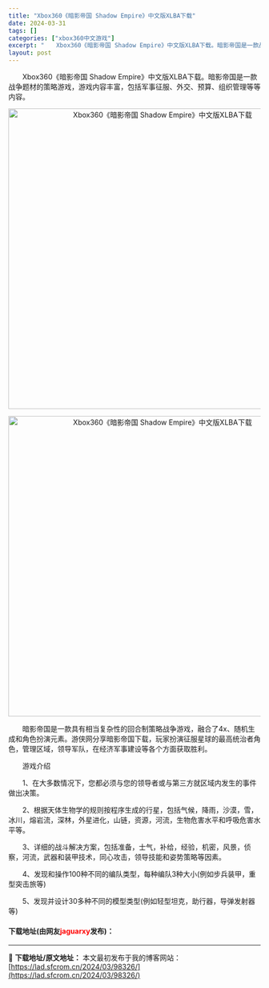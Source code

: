 ```yaml
---
title: "Xbox360《暗影帝国 Shadow Empire》中文版XLBA下载"
date: 2024-03-31
tags: []
categories: ["xbox360中文游戏"]
excerpt: "　　Xbox360《暗影帝国 Shadow Empire》中文版XLBA下载。暗影帝国是一款战争题材的策略游戏，游戏内容丰富，包括军事征服、外交、预算、组织管理等等内容。 　　暗影帝国是一款具有相当复杂性的回合制策略战争游戏，融合了4x、随机生成和角色扮演元素。游侠网分享暗影帝国下载，玩家扮演征服星&hellip;"
layout: post
---
```


 <p>　　Xbox360《暗影帝国 Shadow Empire》中文版XLBA下载。暗影帝国是一款战争题材的策略游戏，游戏内容丰富，包括军事征服、外交、预算、组织管理等等内容。</p> <p align="center"><img align="" border="0" src="https://lad.sfcrom.cn/wp-content/uploads/2024/03/20240330_660840f5760d8.jpg" width="600" alt="Xbox360《暗影帝国 Shadow Empire》中文版XLBA下载" /></p> <p align="center"><img align="" border="0" src="https://lad.sfcrom.cn/wp-content/uploads/2024/03/20240330_660840f5f241f.jpg" width="600" alt="Xbox360《暗影帝国 Shadow Empire》中文版XLBA下载" /></p> <p>　　暗影帝国是一款具有相当复杂性的回合制策略战争游戏，融合了4x、随机生成和角色扮演元素。游侠网分享暗影帝国下载，玩家扮演征服星球的最高统治者角色，管理区域，领导军队，在经济军事建设等各个方面获取胜利。</p> <p>　　游戏介绍</p> <p>　　1、在大多数情况下，您都必须与您的领导者或与第三方就区域内发生的事件做出决策。</p> <p>　　2、根据天体生物学的规则按程序生成的行星，包括气候，降雨，沙漠，雪，冰川，熔岩流，深林，外星进化，山链，资源，河流，生物危害水平和呼吸危害水平等。</p> <p>　　3、详细的战斗解决方案，包括准备，士气，补给，经验，机密，风景，侦察，河流，武器和装甲技术，同心攻击，领导技能和姿势策略等因素。</p> <p>　　4、发现和操作100种不同的编队类型，每种编队3种大小(例如步兵装甲，重型突击旅等)</p> <p>　　5、发现并设计30多种不同的模型类型(例如轻型坦克，助行器，导弹发射器等)</p> <p><h4>下载地址(由网友<font color="red">jaguarxy</font>发布)：</h4></p> 

---
📖 **下载地址/原文地址：** 本文最初发布于我的博客网站：[https://lad.sfcrom.cn/2024/03/98326/](https://lad.sfcrom.cn/2024/03/98326/)
